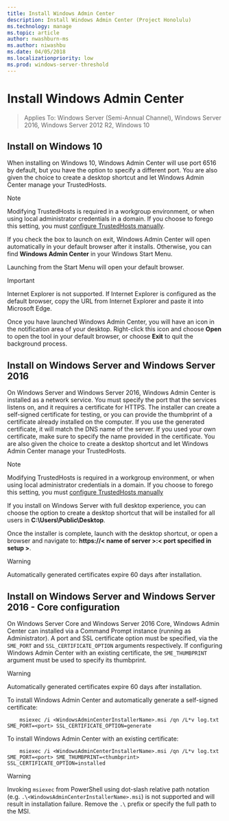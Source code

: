 ```yaml
---
title: Install Windows Admin Center
description: Install Windows Admin Center (Project Honolulu)
ms.technology: manage
ms.topic: article
author: nwashburn-ms
ms.author: niwashbu
ms.date: 04/05/2018
ms.localizationpriority: low
ms.prod: windows-server-threshold
---
```


# Install Windows Admin Center

>Applies To: Windows Server (Semi-Annual Channel), Windows Server 2016, Windows Server 2012 R2, Windows 10


## Install on Windows 10

When installing on Windows 10, Windows Admin Center will use port 6516 by default, but you have the option to specify a different port. You are also given the choice to create a desktop shortcut and let Windows Admin Center manage your TrustedHosts.

> [!NOTE]
> Modifying TrustedHosts is required in a workgroup environment, or when using local administrator credentials in a domain. If you choose to forego this setting, you must [configure TrustedHosts manually](honolulu-troubleshoot.md#configure-trustedhosts).

If you check the box to launch on exit, Windows Admin Center will open automatically in your default browser after it installs. Otherwise, you can find **Windows Admin Center** in your Windows Start Menu.

Launching from the Start Menu will open your default browser.

> [!IMPORTANT] 
> Internet Explorer is not supported. If Internet Explorer is configured as the default browser, copy the URL from Internet Explorer and paste it into Microsoft Edge.

Once you have launched Windows Admin Center, you will have an icon in the notification area of your desktop. Right-click this icon and choose **Open** to open the tool in your default browser, or choose **Exit** to quit the background process.

## Install on Windows Server and Windows Server 2016

On Windows Server and Windows Server 2016, Windows Admin Center is installed as a network service. You must specify the port that the services listens on, and it requires a certificate for HTTPS. The installer can create a self-signed certificate for testing, or you can provide the thumbprint of a certificate already installed on the computer. If you use the generated certificate, it will match the DNS name of the server. If you used your own certificate, make sure to specify the name provided in the certificate. You are also given the choice to create a desktop shortcut and let Windows Admin Center manage your TrustedHosts.

> [!NOTE]
> Modifying TrustedHosts is required in a workgroup environment, or when using local administrator credentials in a domain. If you choose to forego this setting, you must [configure TrustedHosts manually](honolulu-troubleshoot.md#configure-trustedhosts)

If you install on Windows Server with full desktop experience, you can choose the option to create a desktop shortcut that will be installed for all users in **C:\Users\Public\Desktop**.

Once the installer is complete, launch with the desktop shortcut, or open a browser and navigate to: **https://< name of server >:< port specified in setup >**.

> [!WARNING]
> Automatically generated certificates expire 60 days after installation.

## Install on Windows Server and Windows Server 2016 - Core configuration

On Windows Server Core and Windows Server 2016 Core, Windows Admin Center can installed via a Command Prompt instance (running as Administrator). A port and SSL certificate option must be specified, via the `SME_PORT` and `SSL_CERTIFICATE_OPTION` arguments respectively. If configuring Windows Admin Center with an existing certificate, the `SME_THUMBPRINT` argument must be used to specify its thumbprint. 

> [!WARNING]
> Automatically generated certificates expire 60 days after installation.

   To install Windows Admin Center and automatically generate a self-signed certificate:
   
        msiexec /i <WindowsAdminCenterInstallerName>.msi /qn /L*v log.txt SME_PORT=<port> SSL_CERTIFICATE_OPTION=generate
   
   To install Windows Admin Center with an existing certificate:

        msiexec /i <WindowsAdminCenterInstallerName>.msi /qn /L*v log.txt SME_PORT=<port> SME_THUMBPRINT=<thumbprint> SSL_CERTIFICATE_OPTION=installed
        
> [!WARNING] 
> Invoking `msiexec` from PowerShell using dot-slash relative path notation (e.g. `.\<WindowsAdminCenterInstallerName>.msi`) is not supported
> and will result in installation failure. Remove the `.\` prefix or specify the full path to the MSI.
